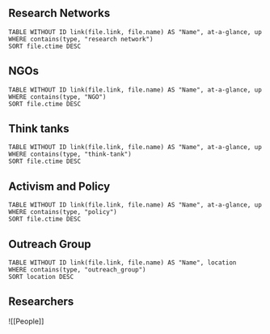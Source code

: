 
## Research Networks
```dataview
TABLE WITHOUT ID link(file.link, file.name) AS "Name", at-a-glance, up 
WHERE contains(type, "research network")
SORT file.ctime DESC
```

## NGOs
```dataview
TABLE WITHOUT ID link(file.link, file.name) AS "Name", at-a-glance, up
WHERE contains(type, "NGO")
SORT file.ctime DESC
```

## Think tanks
```dataview
TABLE WITHOUT ID link(file.link, file.name) AS "Name", at-a-glance, up
WHERE contains(type, "think-tank")
SORT file.ctime DESC
```

## Activism and Policy
```dataview
TABLE WITHOUT ID link(file.link, file.name) AS "Name", at-a-glance, up
WHERE contains(type, "policy")
SORT file.ctime DESC
```

## Outreach Group
```dataview
TABLE WITHOUT ID link(file.link, file.name) AS "Name", location
WHERE contains(type, "outreach_group")
SORT location DESC
```


## Researchers
![[People]]
